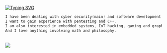 <a href="https://github.com/zyr1on"><img src="https://readme-typing-svg.demolab.com?font=SF+Mono&duration=2500&pause=700&color=31F700&width=600&lines=Welcome.+I'm+semih;I+am+a+Computer+Engineering+student%F0%9F%91%A8%E2%80%8D%F0%9F%92%BB" alt="Typing SVG" /></a>
```c
I have been dealing with cyber security(main) and software development for a long time. (Mostly C/C++ and Python)
I want to gain experience with pentesting and C++.
I am also interested in embedded systems, IoT hacking, gaming and graphic programming.
And I love anything involving math and philosophy.
```
<br>
<img src="https://tryhackme-badges.s3.amazonaws.com/zyr1on.png">
